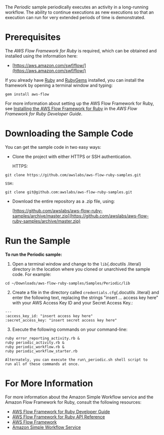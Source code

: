 The *Periodic* sample periodically executes an activity in a
long-running workflow. The ability to continue executions as new
executions so that an execution can run for very extended periods of
time is demonstrated.

Prerequisites
=============

The *AWS Flow Framework for Ruby* is required, which can be obtained and
installed using the information here:

-   [https://aws.amazon.com/swf/flow/](https://aws.amazon.com/swf/flow/)

If you already have [Ruby](https://www.ruby-lang.org/) and
[RubyGems](http://rubygems.org/) installed, you can install the
framework by opening a terminal window and typing:

~~~~ {.literal-block}
gem install aws-flow
~~~~

For more information about setting up the AWS Flow Framework for Ruby,
see [Installing the AWS Flow Framework for
Ruby](http://docs.aws.amazon.com/amazonswf/latest/awsrbflowguide/installing.html)
in the *AWS Flow Framework for Ruby Developer Guide*.

Downloading the Sample Code
===========================

You can get the sample code in two easy ways:

-   Clone the project with either HTTPS or SSH authentication.

    HTTPS:

~~~~ {.literal-block}
git clone https://github.com/awslabs/aws-flow-ruby-samples.git
~~~~

    SSH:

~~~~ {.literal-block}
git clone git@github.com:awslabs/aws-flow-ruby-samples.git
~~~~

-   Download the entire repository as a .zip file, using:

    [https://github.com/awslabs/aws-flow-ruby-samples/archive/master.zip](https://github.com/awslabs/aws-flow-ruby-samples/archive/master.zip)

Run the Sample
==============

**To run the Periodic sample:**

1.  Open a terminal window and change to the `lib`{.docutils .literal}
    directory in the location where you cloned or unarchived the sample
    code. For example:

~~~~ {.literal-block}
cd ~/Downloads/aws-flow-ruby-samples/Samples/Periodic/lib
~~~~

2.  Create a file in the directory called `credentials.cfg`{.docutils
    .literal} and enter the following text, replacing the strings
    "insert ... access key here" with your AWS Access Key ID and your
    Secret Access Key.:

~~~~ {.literal-block}
---
:access_key_id: "insert access key here"
:secret_access_key: "insert secret access key here"
~~~~

3.  Execute the following commands on your command-line:

~~~~ {.literal-block}
ruby error_reporting_activity.rb &
ruby periodic_activity.rb &
ruby periodic_workflow.rb &
ruby periodic_workflow_starter.rb
~~~~

    Alternately, you can execute the run\_periodic.sh shell script to
    run all of these commands at once.

For More Information
====================

For more information about the Amazon Simple Workflow service and the
Amazon Flow Framework for Ruby, consult the following resources:

-   [AWS Flow Framework for Ruby Developer
    Guide](http://docs.aws.amazon.com/amazonswf/latest/awsrbflowguide/)
-   [AWS Flow Framework for Ruby API
    Reference](https://docs.aws.amazon.com/amazonswf/latest/awsrbflowapi/)
-   [AWS Flow Framework](http://aws.amazon.com/swf/flow/)
-   [Amazon Simple Workflow Service](http://aws.amazon.com/swf/)


